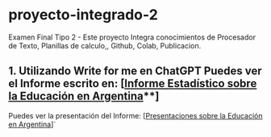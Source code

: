 # proyecto-integrado-2
 Examen Final Tipo 2 - Este proyecto Integra conocimientos de Procesador de Texto, Planillas de calculo,, Github, Colab, Publicacion.
## 1. Utilizando Write for me en ChatGPT Puedes ver el Informe escrito en: [[Informe Estadístico sobre la Educación en Argentina](https://chatgpt.com/share/6734b1f0-3e38-800b-9a71-c2b4a37d1cae)**]
Puedes ver la presentación del Informe: [[Presentaciones sobre la Educación en Argentina](https://gamma.app/docs/Analisis-del-Rendimiento-Academico-en-Argentina-wdr3hldt3l5gihu)]`

